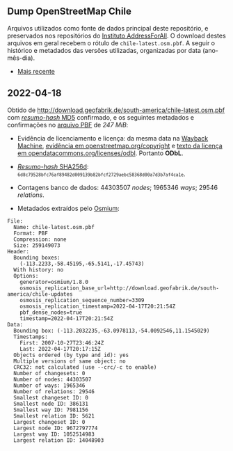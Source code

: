 ## Dump OpenStreetMap Chile
Arquivos utilizados como fonte de dados principal deste repositório, e preservados nos repositórios do [Instituto AddressForAll](https://github.com/AddressForAll/preserv-CL). 
O download destes arquivos em geral recebem o rótulo de `chile-latest.osm.pbf`. 
A seguir o histórico e metadados das versões utilizadas, organizadas por data (ano-mês-dia).

* [Mais recente](#2022-04-18)

## 2022-04-18
Obtido de http://download.geofabrik.de/south-america/chile-latest.osm.pbf com [_resumo-hash_ MD5](https://en.wikipedia.org/wiki/MD5) confirmado, e os seguintes metadados e confirmações no [arquivo PBF](https://wiki.openstreetmap.org/wiki/PBF_Format) de *247 MiB*:

* Evidência de licenciamento e licença: da mesma data na [Wayback Machine](https://web.archive.org), [evidência em openstreetmap.org/copyright](http://web.archive.org/web/20220418172233/https://www.openstreetmap.org/copyright) e [texto da licença em opendatacommons.org/licenses/odbl](http://web.archive.org/web/20220418172356/https://opendatacommons.org/licenses/odbl/). Portanto **ODbL**.

* [_Resumo-hash_ SHA256d](https://en.bitcoin.it/wiki/Protocol_documentation#Hashes): <small> `6d8c79528bfc76af89482d009139b82bfcf2729aebc58368d00a7d3b7af4ca1e`</small>.

* Contagens banco de dados: 44303507 _nodes_; 1965346 _ways_; 29546 _relations_.

* Metadados extraídos pelo [Osmium](https://osmcode.org/osmium-tool/manual.html):

```
File:
  Name: chile-latest.osm.pbf
  Format: PBF
  Compression: none
  Size: 259149073
Header:
  Bounding boxes:
    (-113.2233,-58.45195,-65.5141,-17.45743)
  With history: no
  Options:
    generator=osmium/1.8.0
    osmosis_replication_base_url=http://download.geofabrik.de/south-america/chile-updates
    osmosis_replication_sequence_number=3309
    osmosis_replication_timestamp=2022-04-17T20:21:54Z
    pbf_dense_nodes=true
    timestamp=2022-04-17T20:21:54Z
Data:
  Bounding box: (-113.2032235,-63.0978113,-54.0092546,11.1545029)
  Timestamps:
    First: 2007-10-27T23:46:24Z
    Last: 2022-04-17T20:17:15Z
  Objects ordered (by type and id): yes
  Multiple versions of same object: no
  CRC32: not calculated (use --crc/-c to enable)
  Number of changesets: 0
  Number of nodes: 44303507
  Number of ways: 1965346
  Number of relations: 29546
  Smallest changeset ID: 0
  Smallest node ID: 386131
  Smallest way ID: 7981156
  Smallest relation ID: 5621
  Largest changeset ID: 0
  Largest node ID: 9672797774
  Largest way ID: 1052514983
  Largest relation ID: 14048903
```
